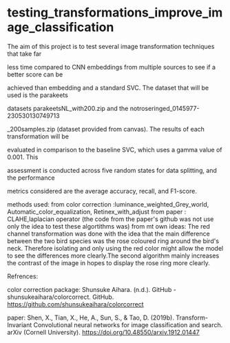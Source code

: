 # testing_transformations_improve_image_classification
The aim of this project is to test several image transformation techniques that take far

less time compared to CNN embeddings from multiple sources to see if a better score can be

achieved than embedding and a standard SVC. The dataset that will be used is the parakeets

datasets parakeetsNL_with200.zip and the notroseringed_0145977-230530130749713

_200samples.zip (dataset provided from canvas). The results of each transformation will be

evaluated in comparison to the baseline SVC, which uses a gamma value of 0.001. This

assessment is conducted across five random states for data splitting, and the performance

metrics considered are the average accuracy, recall, and F1-score.

methods used:
from color correction :luminance_weighted_Grey_world, Automatic_color_equalization, Retinex_with_adjust
from paper : CLAHE,laplacian operator (the code from the paper's github was not use only the idea to test these algortithms was)
from mt own ideas: The red channel transformation was done with the idea that the main
difference between the two bird species was the rose coloured ring around the bird's neck.
Therefore isolating and only using the red color might allow the model to see the differences
more clearly.The second algorithm mainly increases the contrast of the image in hopes to
display the rose ring more clearly.

Refrences:

color correction package:
Shunsuke Aihara. (n.d.). GitHub - shunsukeaihara/colorcorrect. GitHub.
https://github.com/shunsukeaihara/colorcorrect

paper:
Shen, X., Tian, X., He, A., Sun, S., & Tao, D. (2019b). Transform-Invariant Convolutional neural
networks for image classification and search. arXiv (Cornell University).
https://doi.org/10.48550/arxiv.1912.01447

